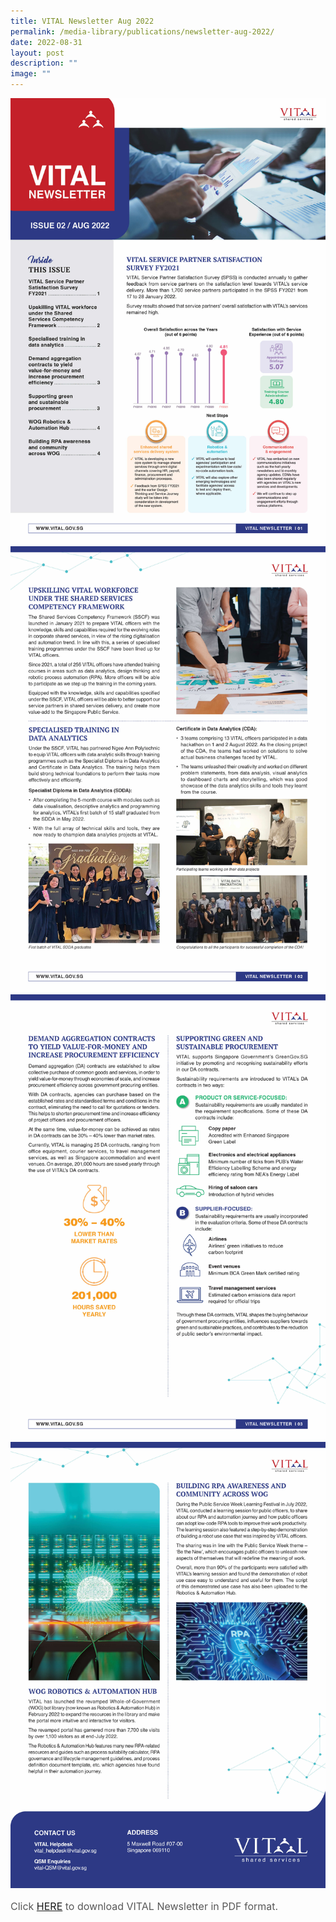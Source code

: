 ```yaml
---
title: VITAL Newsletter Aug 2022
permalink: /media-library/publications/newsletter-aug-2022/
date: 2022-08-31
layout: post
description: ""
image: ""
---
```

<img src="/images/media/newsletter aug 2022 1.jpg">
<br>
<img src="/images/media/newsletter aug 2022 2.jpg">
<br>
<img src="/images/media/newsletter aug 2022 3.jpg">
<br>
<img src="/images/media/newsletter aug 2022 4.jpg">

<p style="font-size: 16px;color:#585858;text-align:justify;">
Click <a href = "/files/newsletter%20aug%20 2022.pdf">HERE</a> to download VITAL Newsletter in PDF format.
</p>
